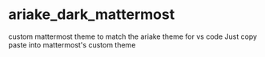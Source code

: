# ariake_dark_mattermost
custom mattermost theme to match the ariake theme for vs code
Just copy paste into mattermost's custom theme
